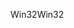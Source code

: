 <span data-ttu-id="344cd-101">Win32</span><span class="sxs-lookup"><span data-stu-id="344cd-101">Win32</span></span>